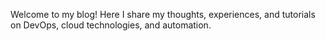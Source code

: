 
Welcome to my blog! Here I share my thoughts, experiences, and tutorials on DevOps, cloud technologies, and automation.
